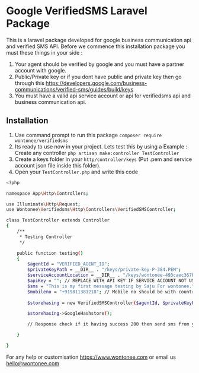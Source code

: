 # Google VerifiedSMS Laravel Package
 This is a laravel package developed for google business communication api and verified SMS API. Before we commence this installation package you must these things in your side :
 
 1. Your agent should be verified by google and you must have a partner account with google.
 2. Public/Private key or if you dont have public and private key then go through this <https://developers.google.com/business-communications/verified-sms/guides/build/keys>
 3. You must have a valid api service account or api for verifiedsms api and business communication api.
 
 ## Installation
 
1. Use command prompt to run this package `composer require wontonee/verifiedsms`
2. Its ready to use now in your project. Lets test this by using a Example : Create any controller `php artisan make:controller TestController`
3. Create a keys folder in your `http/controller/keys` (Put .pem and service account json file inside this folder).
4. Open your `TestController.php` and write this code
```sh
<?php

namespace App\Http\Controllers;

use Illuminate\Http\Request;
use Wontonee\Verifiedsms\Http\Controllers\VerifiedSMSController;

class TestController extends Controller
{
    /**
     * Testing Controller
     */

    public function testing()
    {
        $agentId = "VERIFIED_AGENT_ID";
        $privateKeyPath = __DIR__ . "/keys/private-key-P-384.PEM"; 
        $serviceAccountLocation = __DIR__ . "/keys/wontonee-493caec367b7.json"; //REPLACE WITH YOUR SERVICE ACCOUNT JSON
        $apiKey = ""; // REPLACE WITH API KEY IF SERVICE ACCOUNT NOT USING
        $sms = "This is my first message testing by Saju For wontonee.";
        $mobileno = "+919811381218"; // Mobile no should be with countrycode and mobile no
        
        $storehasing = new VerifiedSMSController($agentId, $privateKeyPath, $serviceAccountLocation, $apiKey, $sms,$mobileno);

        $storehasing->GoogleHashstore();

        // Response check if it having success 200 then send sms from your gateway

    }

}

```

For any help or customisation  <https://www.wontonee.com> or email us <hello@wontonee.com> 
